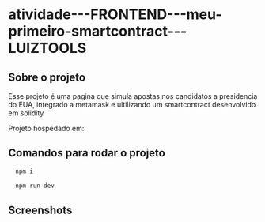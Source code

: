 # atividade---FRONTEND---meu-primeiro-smartcontract---LUIZTOOLS

## Sobre o projeto
Esse projeto é uma pagina que simula apostas nos candidatos a presidencia do EUA, integrado a metamask e ultilizando um smartcontract desenvolvido em solidity

Projeto hospedado em: 

## Comandos para rodar o projeto

```bash
  npm i
```
```bash
  npm run dev
```

## Screenshots
<!-- ![App Screenshot](/public/picture_01.png) -->

<!-- TODO - desenvolver pagina /bet/:id -->
